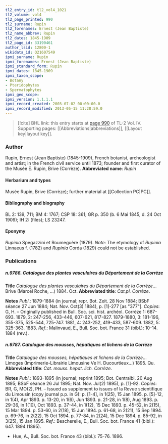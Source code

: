 ```yaml
---
tl2_entry_id: tl2_vol4_1021
tl2_volume: vol4
tl2_page_printed: 990
tl2_surname: Rupin
tl2_forenames: Ernest (Jean Baptiste)
tl2_name_abbrev: Rupin
tl2_dates: 1845-1909
tl2_page_id: 33190461
author_lsid: 12800-1
wikidata_id: Q21607549
ipni_surname: Rupin
ipni_forenames: Ernest (Jean Baptiste)
ipni_standard_form: Rupin
ipni_dates: 1845-1909
ipni_taxon_scope: 
- Botany
- Pteridophytes
- Spermatophytes
ipni_geo_scope: 
ipni_version: 1.1.1.1
ipni_record_created: 2003-07-02 00:00:00.0
ipni_record_modified: 2013-05-15 11:28:59.0
---
```



> [!cite] BHL link: this entry starts at [page 990](https://www.biodiversitylibrary.org/page/33190461) of TL-2 Vol. IV.
> Supporting pages: [[Abbreviations|abbreviations]], [[Layout key|layout key]].

### Author

Rupin, Ernest (Jean Baptiste) (1845-1909), French botanist, archeologist and artist; in the French civil service until 1873; founder and first curator of the Musée E. Rupin, Brive (Corrèze). 
**Abbreviated name**: *Rupin*

#### Herbarium and types

Musée Rupin, Brive (Corrèze); further material at [[Collection PC|PC]].

#### Bibliography and biography

BL 2: 139, 711; BM 4: 1767; CSP 18: 361; GR p. 350 (b. 6 Mai 1845, d. 24 Oct 1909); IH 2: (files); LS 23247.

#### Eponymy

*Rupinia* Spegazzini et Roumeguère (1879). *Note*: The etymology of *Rupinia* Linnaeus f. (1782) and *Rupinia* Corda (1829) could not be established.

### Publications

##### n.9786. Catalogue des plantes vasculaires du Département de la Corrèze

**Title**
*Catalogue des plantes vasculaires du Département de la Corrèze*... Brive (Marcel Roche, ...) 1884. Oct.
**Abbreviated title**: *Cat.pl. Corrèze*.

**Notes**
*Publ*.: 1879-1884 (in journal; repr. Bot. Zeit. 28 Nov 1884; BSbF séance 27 Jun 1884; Nat. Nov. Oct(3) 1884), p. \[1\]-277 \[as "377"\]. *Copies*: G, H. – Originally published in Bull. Soc. sci. hist. archéol. Corrèze 1: 687-693. 1879, 2: 247-256, 433-446, 607-621, 817-827. 1879-1880, 3: 181-196, 355-375, 525-544, 725-747. 1881, 4: 243-252, 419-433, 587-609. 1882, 5: 325-363. 1883.
*Ref*.: Malinvaud, E., Bull. Soc. bot. France 31 (bibl.): 10-14. 1884 (rev.).

##### n.9787. Catalogue des mousses, hépatiques et lichens de la Corrèze

**Title**
*Catalogue des mousses, hépatiques et lichens de la Corrèze*... Limoges (Imprimerie-Librairie Limousine Ve H. Ducourtieux...) 1895. Qu.
**Abbreviated title**: *Cat. mouss. hepat. lich. Corrèze*.

**Notes**
*Publ*.: 1893-1895 (in journal; reprint 1895; Bot. Centralbl. 20 Aug 1895; BSbF séance 26 Jul 1895; Nat. Nov. Jul(2) 1895), p. \[1\]-92. *Copies*: BR, G, MO(2), PH. – Issued as supplement to issues of la Revue scientifique du Limousin (copy journal p.p. in G): p. \[1-4\], in 1(25), 15 Jan 1895.
p. \[5\]-12, in 1(4), Apr 1893.
p. 13-20, in 1(6), Jun 1893.
p. 21-28, in 1(8), Aug 1893.
p. 29-36, in 1(10), Oct 1893.
p. 37-44, in 1(12), 15 Dec 1893.
p. 45-52, in 2(15), 15 Mar 1894.
p. 53-60, in 2(18), 15 Jun 1894.
p. 61-68, in 2(21), 15 Sep 1894.
p. 69-76, in 2(22), 15 Oct 1894.
p. 77-84, in 2(24), 15 Dec 1894.
p. 85-92, in 3(25), 15 Jan 1895.
*Ref*.: Bescherelle, E., Bull. Soc. bot. France 41 (bibl.): 647. 1894 (1895).
- Hue, A., Bull. Soc. bot. France 43 (bibl.): 75-76. 1896.

